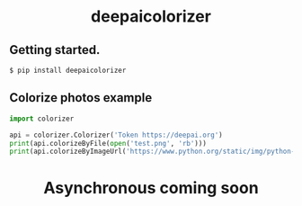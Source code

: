 # <p align="center">deepaicolorizer

## Getting started.
```
$ pip install deepaicolorizer
```

## Colorize photos example
```python
import colorizer

api = colorizer.Colorizer('Token https://deepai.org')
print(api.colorizeByFile(open('test.png', 'rb')))
print(api.colorizeByImageUrl('https://www.python.org/static/img/python-logo.png'))
```

# <p align="center">Asynchronous coming soon